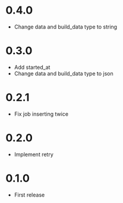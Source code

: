 # 0.4.0

- Change data and build_data type to string

# 0.3.0

- Add started_at
- Change data and build_data type to json

# 0.2.1

- Fix job inserting twice

# 0.2.0

- Implement retry

# 0.1.0

- First release
